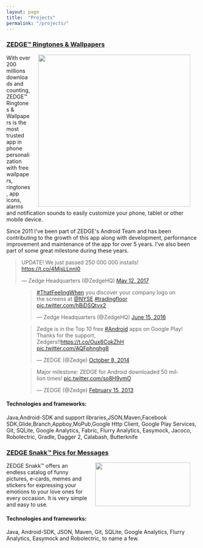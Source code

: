 ```yaml
---
layout: page
title:  "Projects"
permalink: "/projects/"
---
```


### <a href="https://play.google.com/store/apps/details?id=net.zedge.android" target="_blank_">ZEDGE™ Ringtones & Wallpapers </a>
<img src="http://www.zedge.net/s/img/landing_app2.png" width="400" align="right" hspace="20" />
With over 200 millions downloads and counting, ZEDGE™ Ringtones & Wallpapers is the most trusted app in phone personalization with free wallpapers, ringtones, app icons, alarms and notification sounds to easily customize your phone, tablet or other mobile device. 


Since 2011 I've been part of ZEDGE's Android Team and has been contributing to the growth of this app along with development, performance improvement and maintenance of the app for over 5 years. I've also been part of some great milestone during these years.

<blockquote class="twitter-tweet" data-lang="en"><p lang="en" dir="ltr">UPDATE! We just passed 250 000 000 installs! <a href="https://t.co/4MjsLLnnI0">https://t.co/4MjsLLnnI0</a></p>&mdash; Zedge Headquarters (@ZedgeHQ) <a href="https://twitter.com/ZedgeHQ/status/862970735572242432">May 12, 2017</a></blockquote>
<script async src="//platform.twitter.com/widgets.js" charset="utf-8"></script>

<figure class="aligncenter">
    <figcaption><blockquote class="twitter-tweet" data-lang="en"><p lang="en" dir="ltr"><a href="https://twitter.com/hashtag/ThatFeelingWhen?src=hash">#ThatFeelingWhen</a> you discover your company logo on the screens at <a href="https://twitter.com/NYSE">@NYSE</a> <a href="https://twitter.com/hashtag/tradingfloor?src=hash">#tradingfloor</a> <a href="https://t.co/hBiDSQtyx2">pic.twitter.com/hBiDSQtyx2</a></p>&mdash; Zedge Headquarters (@ZedgeHQ) <a href="https://twitter.com/ZedgeHQ/status/742990553260888064">June 15, 2016</a></blockquote>
    <script async src="//platform.twitter.com/widgets.js" charset="utf-8"></script>
</figcaption>
</figure>

<figure class="aligncenter">
    <figcaption><blockquote class="twitter-tweet" data-lang="en"><p lang="en" dir="ltr">Zedge is in the Top 10 free <a href="https://twitter.com/hashtag/Android?src=hash">#Android</a> apps on Google Play! Thanks for the support, Zedgers!!<a href="https://t.co/Oux6CokZhH">https://t.co/Oux6CokZhH</a> <a href="http://t.co/AQFphnghg8">pic.twitter.com/AQFphnghg8</a></p>&mdash; ZEDGE (@Zedge) <a href="https://twitter.com/Zedge/status/519850552847388673">October 8, 2014</a></blockquote>
    <script async src="//platform.twitter.com/widgets.js" charset="utf-8"></script>
</figcaption>
</figure>


<figure class="aligncenter">
    <figcaption><blockquote class="twitter-tweet" data-lang="en"><p lang="en" dir="ltr">Major milestone: ZEDGE for Android downloaded 50 million times! <a href="http://t.co/so8H9ymO">pic.twitter.com/so8H9ymO</a></p>&mdash; ZEDGE (@Zedge) <a href="https://twitter.com/Zedge/status/302373623992311808">February 15, 2013</a></blockquote>
    <script async src="//platform.twitter.com/widgets.js" charset="utf-8"></script>
</figcaption>
</figure>

#### Technologies and frameworks:
Java,Android-SDK and support libraries,JSON,Maven,Facebook SDK,Glide,Branch,Appboy,MoPub,Google Http Client, Google Play Services, Git, SQLite, Google Analytics, Fabric, Flurry Analytics, Easymock, Jacoco,  Robolectric, Gradle, Dagger 2, Calabash, Butterknife

### <a href="https://play.google.com/store/apps/details?id=net.zedge.snakk" target="_blank_">ZEDGE Snakk™ Pics for Messages</a>
 <img width="250" height="115" src="https://scontent-arn2-1.xx.fbcdn.net/v/t31.0-8/13130851_1170039076361131_4779991500121242963_o.png?oh=79ce14d72f47fe71546b82b7863b3988&oe=59AE53F5" width="400" align="right" hspace="20"  />
 
ZEDGE Snakk™ offers an endless catalog of funny pictures, e-cards, memes and stickers for expressing your emotions to your love ones for every occasion. It is very simple and easy to use.

#### Technologies and frameworks:
Java, Android-SDK, JSON, Maven, Git, SQLite, Google Analytics, Flurry Analytics, Easymock and Robolectric, to name a few.
